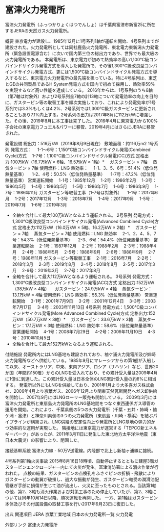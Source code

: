 # 富津火力発電所

富津火力発電所（ふっつかりょくはつでんしょ）は千葉県富津市新富25に所在するJERAの天然ガス火力発電所。

概要
東京電力が建設し、1985年12月に1号系列1軸が運転を開始、4号系列までが建設された。火力発電所としては同社鹿島火力発電所、東北電力東新潟火力発電所（緊急設置電源含む）に次いで国内第三位の総出力であり、世界でも最大級の火力発電所である。
本発電所は、東京電力が初めて熱効率の高い1,100℃級コンバインドサイクル発電方式を導入した発電所で、その後1,300℃級改良型コンバインドサイクル発電方式、更には1,500℃級コンバインドサイクル発電方式を導入するなど、東京電力火力発電所の最先端を担っている。特に4号系列は、東芝とGEの共同製品であるH System発電方式を国内で初めて採用し、熱効率59%を実現するなど高い性能を達成している。
2016年からは、1号系列のうち6軸（第7軸は対象外）および2号系列全7軸の計13軸について発電効率の向上を目的に、ガスタービン等の取替工事を順次実施しており、これにより発電効率が1号系列では3.3%もしくは4.2%、2号系列では1,300℃級ガスタービンに更新されることもあり7.1%向上する。2号系列の出力は2017年8月に112万kWに増強した。その後、2019年8月に本工事は完了した。
2016年4月に東京電力から100%子会社の東京電力フュエル&パワーに移管、2019年4月にはさらにJERAに移管された。

発電設備
総出力：516万kW（2019年8月9日現在）
敷地面積：約116万m2
1号系列
発電方式：
　1-1～6号：1,150℃級コンバインドサイクル発電(Combined Cycle)方式
　1-7号：1,100℃級コンバインドサイクル発電(CC)方式
定格出力:100万kW（16.7万kW × 6軸、16.5万kW × 1軸）*
　ガスタービン × 7軸
　蒸気タービン × 7軸
使用燃料：LNG
熱効率：
　1-1、3、5、6号：51.4%（低位発熱量基準）
　1-2、4号：50.5%（低位発熱量基準）
　1-7号：47.2%（低位発熱量基準）
営業運転開始
　1-1号：1985年12月
　1-2号：1986年2月
　1-3号：1986年5月
　1-4号：1986年5月
　1-5号：1986年7月
　1-6号：1986年9月
　1-7号：1986年11月
ガスタービン等取替工事（1-7号は対象外）
　1-1号：2017年6月
　1-2号：2017年12月
　1-3号：2018年7月
　1-4号：2017年9月
　1-5号：2019年7月
　1-6号：2019年3月
* 全軸を合計して最大100万kWとなるよう運転される。
2号系列
発電方式：1,300℃級改良型コンバインドサイクル発電(Advanced Combined Cycle)方式
定格出力:112万kW（16.0万kW × 5軸、16.2万kW × 2軸）*
　ガスタービン × 7軸
　蒸気タービン × 7軸
使用燃料：LNG
熱効率
　2-1、2、4、5、7号：54.3%（低位発熱量基準）
　2-3、6号：54.4%（低位発熱量基準）
営業運転開始
　2-1号：1987年12月
　2-2号：1988年2月
　2-3号：1988年4月
　2-4号：1988年5月
　2-5号：1988年9月
　2-6号：1988年9月
　2-7号：1988年11月
ガスタービン等取替工事
　2-1号：2016年7月
　2-2号：2018年3月
　2-3号：2019年8月
　2-4号：2018年8月
　2-5号：2017年3月
　2-6号：2019年3月
　2-7号：2017年8月
* 全軸を合計して最大112万kWとなるよう運転される。
3号系列
発電方式：1,300℃級改良型コンバインドサイクル発電(ACC)方式
定格出力:152万kW（38万kW × 4軸）
　ガスタービン：24.9万kW × 4軸
　蒸気タービン：13.1万kW × 4軸
使用燃料：LNG
熱効率：55.3%（低位発熱量基準）
営業運転開始
　3-1号：2001年7月9日
　3-2号：2001年12月4日
　3-3号：2003年7月17日
　3-4号：2003年11月13日
4号系列
発電方式：1,500℃級コンバインドサイクル発電(More Advanced Combined Cycle)方式
定格出力:152万kW（50.7万kW × 3軸）*
　ガスタービン：33.6万kW × 3軸
　蒸気タービン：17.1万kW × 3軸
使用燃料：LNG
熱効率：58.6%（低位発熱量基準）
営業運転開始
　4-1号：2008年7月29日
　4-2号：2009年11月10日
　4-3号：2010年10月5日
* 全軸を合計して最大152万kWとなるよう運転される。

付随施設
発電所内にはLNG基地も建設されており、袖ケ浦火力発電所及び姉崎火力発電所などへ供給している。1985年9月にマレーシアからの第1船が入船して以来、オーストラリア、中東、東南アジア、ロシア（サハリン）など、世界20か国（年間約150隻）からのLNGを受入れており、その累計受入量は2009年4月に1億tに到達した。この累計受入量は日本全体のLNG累計受入量の約8%に相当する。
発電所以外にもLNGを供給しており、2001年1月より大多喜ガス株式会社、2006年4月より京葉ガス、2006年12月より関東天然瓦斯開発へガス卸供給を開始し、2007年9月にはLNGローリー販売も開始している。
2009年3月には富津火力発電所と東扇島火力発電所のLNG基地間をつなぐ東西連係ガス導管の運用を開始。これにより、千葉県側の5つの火力発電所（千葉・五井・姉崎・袖ケ浦・富津）と神奈川県側の3つの火力発電所（東扇島・川崎・横浜）を結ぶパイプラインが構築され、LNG供給の安定性向上や発電所とLNG基地の弾力的かつ効率的な運用が実現した。
隣接地には東京電力が運営する「TEPCO新エネルギーパーク」があったが、2011年3月11日に発生した東北地方太平洋沖地震（東日本大震災）の影響により、閉園した。

接続基幹系統
富津火力線 - 50万V送電線。内陸部で北上し新袖ヶ浦線に接続。

4号系列第1軸火災事故
2015年8月16日18時頃、自動停止するとともに建屋3階ガスタービンエンクロージャー内にて火災が発生。富津消防署による消火作業が行われた。
点検の結果、ガスタービンの点検孔をふさぐピンの折損・飛散によりガスタービンの動翼が破損し、過大な振動が発生、ガスタービン軸受の潤滑油配管継ぎ手部に損傷が生じて油が流出し、火災に至ったものとされる。当該第1軸の他、第2、3軸も消火作業および対策工事のため停止していたが、第2、3軸については同年10月14日以降、順次運転を再開した。
一方、第1軸はガスタービン本体及びその付属設備の取替工事を行い2017年9月23日に復旧した。

出典
関連項目
JERA
京葉工業地域
日本の火力発電所一覧
火力発電

外部リンク
富津火力発電所